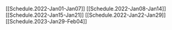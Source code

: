 [[Schedule.2022-Jan01-Jan07]]
[[Schedule.2022-Jan08-Jan14]]
[[Schedule.2022-Jan15-Jan21]]
[[Schedule.2022-Jan22-Jan29]]
[[Schedule.2023-Jan29-Feb04]]